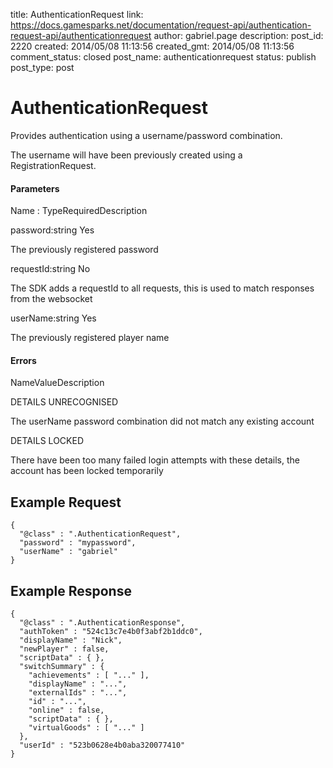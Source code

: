 title: AuthenticationRequest
link: https://docs.gamesparks.net/documentation/request-api/authentication-request-api/authenticationrequest
author: gabriel.page
description: 
post_id: 2220
created: 2014/05/08 11:13:56
created_gmt: 2014/05/08 11:13:56
comment_status: closed
post_name: authenticationrequest
status: publish
post_type: post

<!--Provides authentication using a username/password combination. -->

# AuthenticationRequest

Provides authentication using a username/password combination.

The username will have been previously created using a RegistrationRequest.

#### Parameters

Name : TypeRequiredDescription

password:string
Yes

The previously registered password

requestId:string
No

The SDK adds a requestId to all requests, this is used to match responses from the websocket

userName:string
Yes

The previously registered player name

#### Errors

NameValueDescription

DETAILS
UNRECOGNISED

The userName password combination did not match any existing account

DETAILS
LOCKED

There have been too many failed login attempts with these details, the account has been locked temporarily

  


## Example Request
    
    
    {
      "@class" : ".AuthenticationRequest",
      "password" : "mypassword",
      "userName" : "gabriel"
    }

## Example Response
    
    
    {
      "@class" : ".AuthenticationResponse",
      "authToken" : "524c13c7e4b0f3abf2b1ddc0",
      "displayName" : "Nick",
      "newPlayer" : false,
      "scriptData" : { },
      "switchSummary" : {
        "achievements" : [ "..." ],
        "displayName" : "...",
        "externalIds" : "...",
        "id" : "...",
        "online" : false,
        "scriptData" : { },
        "virtualGoods" : [ "..." ]
      },
      "userId" : "523b0628e4b0aba320077410"
    }